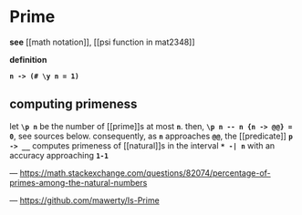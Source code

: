 # Prime

**see** [[math notation]], [[psi function in mat2348]]

**definition**

**`n -> (# \y n = 1)`**

## computing primeness

let **`\p n`** be the number of [[prime]]s at most **`n`**. then, **`\p n -- n {n -> @@} = 0`**, see sources below. consequently, as **`n`** approaches **`@@`**, the [[predicate]] **`p -> __`** computes primeness of [[natural]]s in the interval **`* -| n`** with an accuracy approaching **`1-1`**

&mdash; <https://math.stackexchange.com/questions/82074/percentage-of-primes-among-the-natural-numbers>

&mdash; <https://github.com/mawerty/Is-Prime>
